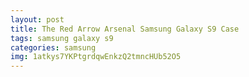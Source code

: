 ```yaml
---
layout: post
title: The Red Arrow Arsenal Samsung Galaxy S9 Case
tags: samsung galaxy s9
categories: samsung
img: 1atkys7YKPtgrdqwEnkzQ2tmncHUb52O5
---
```

